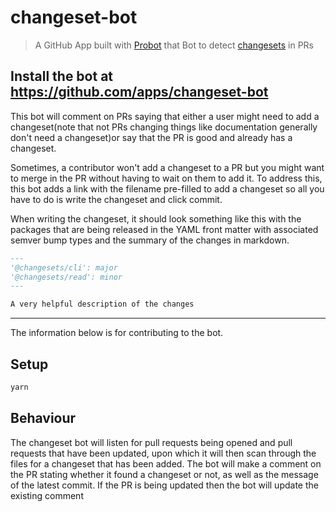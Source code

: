 # changeset-bot

> A GitHub App built with [Probot](https://github.com/probot/probot) that Bot to detect [changesets](https://github.com/atlassian/changesets) in PRs

## Install the bot at https://github.com/apps/changeset-bot



This bot will comment on PRs saying that either a user might need to add a changeset(note that not PRs changing things like documentation generally don't need a changeset)or say that the PR is good and already has a changeset.

Sometimes, a contributor won't add a changeset to a PR but you might want to merge in the PR without having to wait on them to add it. To address this, this bot adds a link with the filename pre-filled to add a changeset so all you have to do is write the changeset and click commit.

When writing the changeset, it should look something like this with the packages that are being released in the YAML front matter with associated semver bump types and the summary of the changes in markdown.
```markdown
---
'@changesets/cli': major
'@changesets/read': minor
---

A very helpful description of the changes
```

---

The information below is for contributing to the bot.


## Setup

```sh
yarn
```

## Behaviour

The changeset bot will listen for pull requests being opened and pull requests that have been updated, upon which it will
then scan through the files for a changeset that has been added. The bot will make a comment on the PR stating
whether it found a changeset or not, as well as the message of the latest commit. If the PR is being updated
then the bot will update the existing comment
